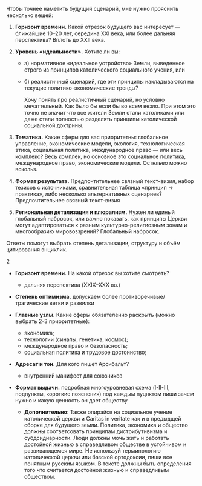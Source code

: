 Чтобы точнее наметить будущий сценарий, мне нужно прояснить несколько вещей:

1. **Горизонт времени.** Какой отрезок будущего вас интересует — ближайшие 10–20 лет, середина XXI века, или более дальняя перспектива?
	   Вплоть до XXII века.
    
2. **Уровень «идеальности».** Хотите ли вы:
    
    - а) нормативное «идеальное устройство» Земли, выведенное строго из принципов католического социального учения, или
        
    - б) реалистичный сценарий, где эти принципы накладываются на текущие политико-экономические тренды?
	      
	    Хочу понять про реалистичный сценарий, но условно мечаттельный. Как было бы если бы во всем везло. При этом это точно не значит что все жители Земли стали католиками или даже стали полностью разделять принципы католической социальной доктрины.
        
3. **Тематика.** Какие сферы для вас приоритетны: глобальное управление, экономические модели, экология, технологическая этика, социальная политика, международное право — или весь комплекс?
	   Весь комплек, но основное это социальное политика, международное право, экономические модели. Остнльео можно вскольз.
    
4. **Формат результата.** Предпочтительнее связный текст-визия, набор тезисов с источниками, сравнительная таблица «принцип → практика», либо несколько альтернативных сценариев?
	   Предпочтительнее связный текст-визия
    
5. **Региональная детализация и плюрализм.** Нужен ли единый глобальный набросок, или важно показать, как принципы Церкви могут адаптироваться к разным культурно-религиозным зонам и многообразию мировоззрений?
	   Глобальный набросок.
    

Ответы помогут выбрать степень детализации, структуру и объём цитирования энциклик.

2

- **Горизонт времени.** На какой отрезок вы хотите смотреть?
    - дальняя перспектива (XXIX–XXX вв.)
        
- **Степень оптимизма.** 
  допускаем более противоречивые/трагические ветки и развилки
    
- **Главные узлы.** Какие сферы обязателен­но раскрыть (можно выбрать 2-3 приоритетные):
    - экономика;
    - технологии (синапы, генетика, космос);
    - международное право и безопасность;
    - социальная политика и трудовое достоинство;
        
- **Адресат и тон.** Для кого пишет Арсибальт?
    - внутренний манифест для союзников    
- **Формат выдачи.** 
  подробная многоуровневая схема (I-II-III, подпункты, короткие пояснения)
  под каждым пуцнктом пиши зачем нужно и какую ценность он дает обществу
  
  * **Дополнительно**:
	  Также опирайся на социальное учение католической церкви и Caritas in veritate как и в предыдщей сборке для будущего земли. Политика, экономика и общество должны соответсовать принципам дистрибутивизма и субдсидиарности. Люди должны мочь жить и работать достойной жизнью в справедливом обществе в устойчивом и развивающемся мире.
	  Не используй терминологию католической церкви или базской ортодоксии, пиши все понятным русским языком.
	  В тексте должны быть определения того что считается достойной жизнью и справедливым обществом.